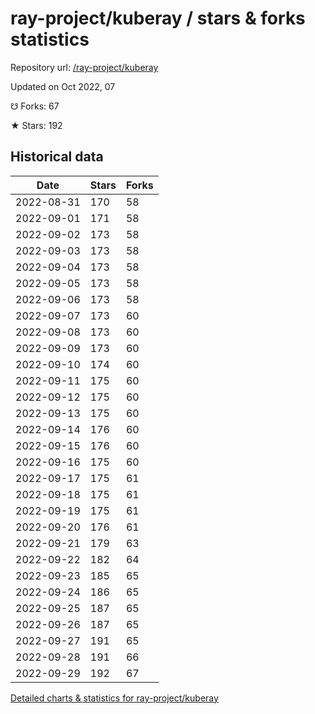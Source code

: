 # ray-project/kuberay / stars & forks statistics

Repository url: [/ray-project/kuberay](https://github.com/ray-project/kuberay)

Updated on Oct 2022, 07

☋ Forks: 67

★ Stars: 192

## Historical data
| Date | Stars | Forks |
|------|-------|-------|
| 2022-08-31 | 170 | 58 | 
| 2022-09-01 | 171 | 58 | 
| 2022-09-02 | 173 | 58 | 
| 2022-09-03 | 173 | 58 | 
| 2022-09-04 | 173 | 58 | 
| 2022-09-05 | 173 | 58 | 
| 2022-09-06 | 173 | 58 | 
| 2022-09-07 | 173 | 60 | 
| 2022-09-08 | 173 | 60 | 
| 2022-09-09 | 173 | 60 | 
| 2022-09-10 | 174 | 60 | 
| 2022-09-11 | 175 | 60 | 
| 2022-09-12 | 175 | 60 | 
| 2022-09-13 | 175 | 60 | 
| 2022-09-14 | 176 | 60 | 
| 2022-09-15 | 176 | 60 | 
| 2022-09-16 | 175 | 60 | 
| 2022-09-17 | 175 | 61 | 
| 2022-09-18 | 175 | 61 | 
| 2022-09-19 | 175 | 61 | 
| 2022-09-20 | 176 | 61 | 
| 2022-09-21 | 179 | 63 | 
| 2022-09-22 | 182 | 64 | 
| 2022-09-23 | 185 | 65 | 
| 2022-09-24 | 186 | 65 | 
| 2022-09-25 | 187 | 65 | 
| 2022-09-26 | 187 | 65 | 
| 2022-09-27 | 191 | 65 | 
| 2022-09-28 | 191 | 66 | 
| 2022-09-29 | 192 | 67 | 


[Detailed charts & statistics for ray-project/kuberay](https://reviewgithub.com/rep/ray-project/kuberay)
